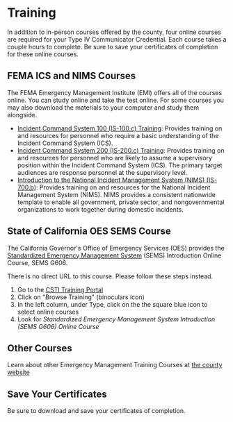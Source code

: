 # Training

In addition to in-person courses offered by the county, four online courses are required for your Type IV Communicator Credential. Each course takes a couple hours to complete. Be sure to save your certificates of completion for these online courses.

## FEMA ICS and NIMS Courses

The FEMA Emergency Management Institute (EMI) offers all of the courses online. You can study online and take the test online. For some courses you may also download the materials to your computer and study them alongside.

-   [Incident Command System 100 (IS-100.c) Training](https://training.fema.gov/is/courseoverview.aspx?code=IS-100.c): Provides training on and resources for personnel who require a basic understanding of the Incident Command System (ICS).
-   [Incident Command System 200 (IS-200.c) Training](https://training.fema.gov/is/courseoverview.aspx?code=IS-200.c): Provides training on and resources for personnel who are likely to assume a supervisory position within the Incident Command System (ICS). The primary target audiences are response personnel at the supervisory level.
-   [Introduction to the National Incident Management System (NIMS) (IS-700.b)](https://training.fema.gov/is/courseoverview.aspx?code=IS-700.b): Provides training on and resources for the National Incident Management System (NIMS). NIMS provides a consistent nationwide template to enable all government, private sector, and nongovernmental organizations to work together during domestic incidents.

## State of California OES SEMS Course

The California Governor's Office of Emergency Services (OES) provides the [Standardized Emergency Management System](https://www.caloes.ca.gov/office-of-the-director/operations/planning-preparedness-prevention/california-specialized-training-institute/hazardous-materials-program/standardized-emergency-management-system-sems/) (SEMS) Introduction Online Course, SEMS G606.

There is no direct URL to this course. Please follow these steps instead.

1. Go to the [CSTI Training Portal](https://csti-ca.csod.com/)
1. Click on "Browse Training" (binoculars icon)
1. In the left column, under Type, click on the the square blue icon to select online courses
1. Look for _Standardized Emergency Management System Introduction (SEMS G606) Online Course_

## Other Courses

Learn about other Emergency Management Training Courses at [the county website](https://www.scc-ares-races.org/training/em-courses.html)

## Save Your Certificates

Be sure to download and save your certificates of completion.
